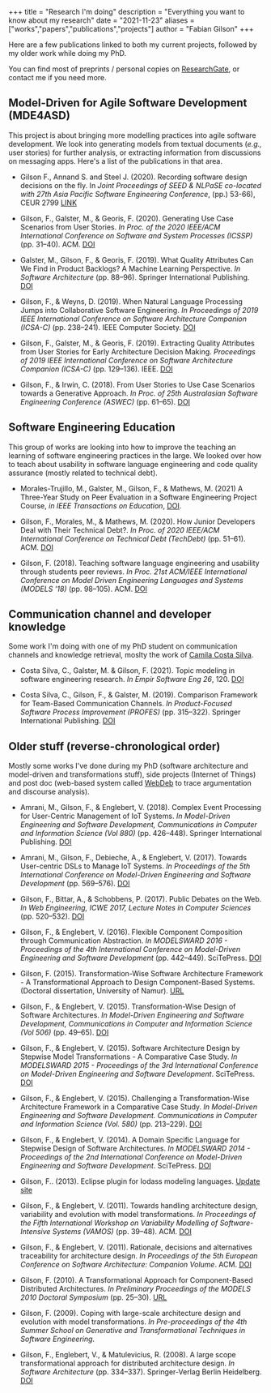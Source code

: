 +++
title = "Research I'm doing"
description = "Everything you want to know about my research"
date = "2021-11-23"
aliases = ["works","papers","publications","projects"]
author = "Fabian Gilson"
+++

Here are a few publications linked to both my current projects, followed by my older work while doing my PhD.

You can find most of preprints / personal copies on [ResearchGate](https://www.researchgate.net/profile/Fabian_Gilson), or contact me if you need more.

## Model-Driven for Agile Software Development (MDE4ASD)

This project is about bringing more modelling practices into agile software development. We look into generating models from textual documents (_e.g.,_ user stories) for further analysis, or extracting information from discussions on messaging apps. Here's a list of the publications in that area.

- Gilson F., Annand S. and Steel J. (2020). Recording software design decisions on the fly. In _Joint Proceedings of SEED & NLPaSE co-located with 27th Asia Pacific Software Engineering Conference_, (pp.) 53-66), CEUR 2799 [LINK](http://ceur-ws.org/Vol-2799/Paper7_NLPaSE.pdf)

- Gilson, F., Galster, M., & Georis, F. (2020). Generating Use Case Scenarios from User Stories. _In Proc. of the 2020 IEEE/ACM International Conference on Software and System Processes (ICSSP)_ (pp. 31–40). ACM. [DOI](https://doi.org/10.1145/3379177.3388895)

- Galster, M., Gilson, F., & Georis, F. (2019). What Quality Attributes Can We Find in Product Backlogs? A Machine Learning Perspective. _In Software Architecture_ (pp. 88–96). Springer International Publishing. [DOI](https://doi.org/10.1007/978-3-030-29983-5_6)

- Gilson, F., & Weyns, D. (2019). When Natural Language Processing Jumps into Collaborative Software Engineering. _In Proceedings of 2019 IEEE International Conference on Software Architecture Companion (ICSA-C)_ (pp. 238–241). IEEE Computer Society. [DOI](https://doi.org/10.1109/ICSA-C.2019.00049)

- Gilson, F., Galster, M., & Georis, F. (2019). Extracting Quality Attributes from User Stories for Early Architecture Decision Making. _Proceedings of 2019 IEEE International Conference on Software Architecture Companion (ICSA-C)_ (pp. 129–136). IEEE. [DOI](https://doi.org/10.1109/ICSA-C.2019.00031)

- Gilson, F., & Irwin, C. (2018). From User Stories to Use Case Scenarios towards a Generative Approach. _In Proc. of 25th Australasian Software Engineering Conference (ASWEC)_ (pp. 61–65). [DOI](https://doi.org/10.1109/ASWEC.2018.00016)

## Software Engineering Education

This group of works are looking into how to improve the teaching an learning of software engineering practices in the large. We looked over how to teach about usability in software language engineering and code quality assurance (mostly related to technical debt).

- Morales-Trujillo, M., Galster, M., Gilson, F., & Mathews, M. (2021) A Three-Year Study on Peer Evaluation in a Software Engineering Project Course, _in IEEE Transactions on Education_, [DOI](https://doi.org/10.1109/TE.2021.3123682).

- Gilson, F., Morales, M., & Mathews, M. (2020). How Junior Developers Deal with Their Technical Debt?. _In Proc. of 2020 IEEE/ACM International Conference on Technical Debt (TechDebt)_ (pp. 51–61). ACM. [DOI](https://doi.org/10.1145/3387906.3388624)

- Gilson, F. (2018). Teaching software language engineering and usability through students peer reviews. _In Proc. 21st ACM/IEEE International Conference on Model Driven Engineering Languages and Systems (MODELS '18)_ (pp. 98–105). ACM. [DOI](https://doi.org/10.1145/3270112.3270124)

## Communication channel and developer knowledge

Some work I'm doing with one of my PhD student on communication channels and knowledge retrieval, moslty the work of [Camila Costa Silva](https://www.researchgate.net/profile/Camila_Mariane_Silva).

- Costa Silva, C., Galster, M. & Gilson, F. (2021). Topic modeling in software engineering research. _In Empir Software Eng 26_, 120. [DOI](https://doi.org/10.1007/s10664-021-10026-0)

- Costa Silva, C., Gilson, F., & Galster, M. (2019). Comparison Framework for Team-Based Communication Channels. _In Product-Focused Software Process Improvement (PROFES)_ (pp. 315–322). Springer International Publishing. [DOI](https://doi.org/10.1007/978-3-030-35333-9_22)

## Older stuff (reverse-chronological order)

Mostly some works I've done during my PhD (software architecture and model-driven and transformations stuff), side projects (Internet of Things) and post doc (web-based system called [WebDeb](https://webdeb.be) to trace argumentation and discourse analysis).

- Amrani, M., Gilson, F., & Englebert, V. (2018). Complex Event Processing for User-Centric Management of IoT Systems. _In Model-Driven Engineering and Software Development, Communications in Computer and Information Science (Vol 880)_ (pp. 426–448). Springer International Publishing. [DOI](https://doi.org/10.1007/978-3-319-94764-8_18)

- Amrani, M., Gilson, F., Debieche, A., & Englebert, V. (2017). Towards User-centric DSLs to Manage IoT Systems. _In Proceedings of the 5th International Conference on Model-Driven Engineering and Software Development_ (pp. 569–576). [DOI](https://doi.org/10.5220/0006285405690576)

- Gilson, F., Bittar, A., & Schobbens, P. (2017). Public Debates on the Web. _In Web Engineering, ICWE 2017, Lecture Notes in Computer Sciences_ (pp. 520–532). [DOI](https://doi.org/10.1007/978-3-319-60131-1_37)

- Gilson, F., & Englebert, V. (2016). Flexible Component Composition through Communication Abstraction. _In MODELSWARD 2016 - Proceedings of the 4th International Conference on Model-Driven Engineering and Software Development_ (pp. 442–449). SciTePress. [DOI](https://doi.org/10.5220/0005830304420449)

- Gilson, F. (2015). Transformation-Wise Software Architecture Framework - A Transformational Approach to Design Component-Based Systems. (Doctoral dissertation, University of Namur). [URL](https://pure.fundp.ac.be/ws/files/12421680/Fabian_Gilson_phdthesis.pdf)

- Gilson, F., & Englebert, V. (2015). Transformation-Wise Design of Software Architectures. _In Model-Driven Engineering and Software Development, Communications in Computer and Information Science (Vol 506)_ (pp. 49–65). [DOI](https://doi.org/10.1007/978-3-319-25156-1_4)

- Gilson, F., & Englebert, V. (2015). Software Architecture Design by Stepwise Model Transformations - A Comparative Case Study. _In MODELSWARD 2015 - Proceedings of the 3rd International Conference on Model-Driven Engineering and Software Development_. SciTePress. [DOI](https://doi.org/10.5220/0005266101340145)

- Gilson, F., & Englebert, V. (2015). Challenging a Transformation-Wise Architecture Framework in a Comparative Case Study. _In Model-Driven Engineering and Software Development. Communications in Computer and Information Science (Vol. 580)_ (pp. 213–229). [DOI](https://doi.org/10.1007/978-3-319-27869-8_12)

- Gilson, F., & Englebert, V. (2014). A Domain Specific Language for Stepwise Design of Software Architectures. _In MODELSWARD 2014 - Proceedings of the 2nd International Conference on Model-Driven Engineering and Software Development_. SciTePress. [DOI](https://doi.org/10.5220/0004709700670078)

- Gilson, F.. (2013). Eclipse plugin for Iodass modeling languages. [Update site](https://fabgilson.bitbucket.io)

- Gilson, F., & Englebert, V. (2011). Towards handling architecture design, variability and evolution with model transformations. _In Proceedings of the Fifth International Workshop on Variability Modelling of Software-Intensive Systems (VAMOS)_ (pp. 39–48). ACM. [DOI](https://doi.org/10.1145/1944892.1944897)

- Gilson, F., & Englebert, V. (2011). Rationale, decisions and alternatives traceability for architecture design. _In Proceedings of the 5th European Conference on Software Architecture: Companion Volume_. ACM. [DOI](https://doi.org/10.1145/2031759.2031764)

- Gilson, F. (2010). A Transformational Approach for Component-Based Distributed Architectures. _In Preliminary Proceedings of the MODELS 2010 Doctoral Symposium_ (pp. 25–30). [URL](http://models2010.ifi.uio.no/papers/DocSymp2010PrelimProceedings.pdf)

- Gilson, F. (2009). Coping with large-scale architecture design and evolution with model transformations. _In Pre-proceedings of the 4th Summer School on Generative and Transformational Techniques in Software Engineering_.

- Gilson, F., Englebert, V., & Matulevicius, R. (2008). A large scope transformational approach for distributed architecture design. _In Software Architecture_ (pp. 334–337). Springer-Verlag Berlin Heidelberg. [DOI](https://doi.org/10.1007/978-3-540-88030-1_30)
